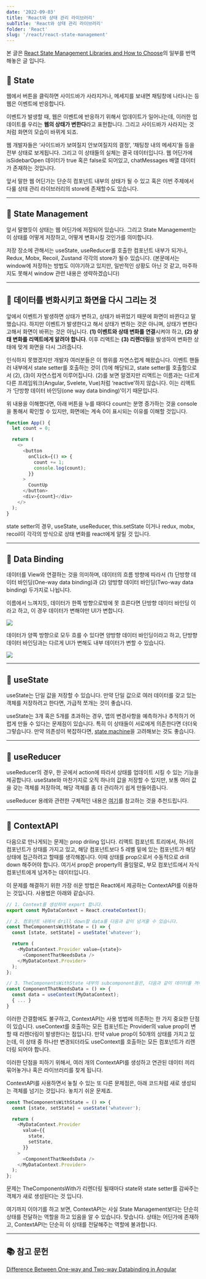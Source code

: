 ```yaml
---
date: '2022-09-03'
title: 'React와 상태 관리 라이브러리'
subTitle: 'React와 상태 관리 라이브러리'
folder: 'React'
slug: '/react/react-state-management'
---
```


본 글은 [React State Management Libraries and How to Choose](https://daveceddia.com/react-state-management/)의 일부를 번역해놓은 글 입니다.

## 📌 State

웹에서 버튼을 클릭하면 사이드바가 사라지거나, 메세지를 보내면 채팅창에 나타나는 등 웹은 이벤트에 반응합니다.

이벤트가 발생할 때, 웹은 이벤트에 반응하기 위해서 업데이트가 일어나는데, 이러한 업데이트를 우리는 **웹의 상태가 변한다**라고 표현합니다. 그리고 사이드바가 사라지는 것 처럼 화면의 모습이 바뀌게 되죠.

웹 개발자들은 ‘사이드바가 보여질지 안보여질지의 결정’, ‘채팅창 내의 메세지’들 등을 전부 상태로 보게됩니다. 그리고 이 상태들의 실체는 결국 데이터입니다. 웹 어딘가에 isSidebarOpen 데이터가 true 혹은 false로 되어있고, chatMessages 배열 데이터가 존재하는 것입니다.

앞서 말한 웹 어딘가는 단순히 컴포넌트 내부의 상태가 될 수 있고 혹은 이번 주제에서 다룰 상태 관리 라이브러리의 store에 존재할수도 있습니다.

---

## 📌 State Management

앞서 말했듯이 상태는 웹 어딘가에 저장되어 있습니다. 그리고 State Management는 이 상태를 어떻게 저장하고, 어떻게 변화시킬 것인가를 의미합니다.

저장 장소에 관해서는 useState, useReducer를 호출한 컴포넌트 내부가 되거나, Redux, Mobx, Recoil, Zustand 각각의 store가 될수 있습니다. (본문에서는 window에 저장하는 방법도 이야기하고 있지만, 일반적인 상황도 아닌 것 같고, 마주하지도 못해서 window 관련 내용은 생략하겠습니다)

---

## 📌 데이터를 변화시키고 화면을 다시 그리는 것

앞에서 이벤트가 발생하면 상태가 변하고, 상태가 바뀌었기 때문에 화면이 바뀐다고 말했습니다. 하지만 이벤트가 발생한다고 해서 상태가 변하는 것은 아니며, 상태가 변한다고해서 화면이 바뀌는 것은 아닙니다. **(1) 이벤트와 상태 변화를 연결**시켜야 하고, **(2) 상태 변화를 리액트에게 알려야 합니다**. 이후 리액트는 **(3) 리렌더링**을 발생하여 변화한 상태에 맞게 화면을 다시 그려줍니다.

인식하지 못했겠지만 개발자 여러분들은 이 행위를 자연스럽게 해왔습니다. 이벤트 핸들러 내부에서 state setter를 호출하는 것이 (1)에 해당되고, state setter를 호출함으로서 (2), (3)이 자연스럽게 이루어집니다. (2)를 보면 알겠지만 리액트는 이름과는 다르게 다른 프레임워크(Angular, Svelete, Vue)처럼 ‘reactive’하지 않습니다. 이는 리액트가 ‘단방향 데이터 바인딩(one way data binding)’이기 때문입니다.

위 내용을 이해했다면, 아래 버튼을 누를 때마다 count는 분명 증가하는 것을 console을 통해서 확인할 수 있지만, 화면에는 계속 0이 표시되는 이유를 이해할 것입니다.

```javascript
function App() {
  let count = 0;

  return (
    <>
      <button
        onClick={() => {
          count += 1;
          console.log(count);
        }}
      >
        CountUp
      </button>
      <div>{count}</div>
    </>
  );
}
```

state setter의 경우, useState, useReducer, this.setState 이거나 redux, mobx, recoil이 각각의 방식으로 상태 변화를 react에게 알릴 것 입니다.

---

## 📌 Data Binding

데이터를 View와 연결하는 것을 의미하며, 데이터의 흐름 방향에 따라서 (1) 단방향 데이터 바인딩(One-way data binding)과 (2) 양방향 데이터 바인딩(Two-way data binding) 두가지로 나뉩니다.

이름에서 느껴지듯, 데이터가 한쪽 방향으로밖에 못 흐른다면 단방향 데이터 바인딩 이라고 하고, 이 경우 데이터가 변해야만 UI가 변합니다.

![](oneway.png)

데이터가 양쪽 방향으로 모두 흐를 수 있다면 양방향 데이터 바인딩이라고 하고, 단방향 데이터 바인딩과는 다르게 UI가 변해도 내부 데이터가 변할 수 있습니다.

![](twoway.png)

---

## 📌 useState

useState는 단일 값을 저장할 수 있습니다. 만약 단일 값으로 여러 데이터를 갖고 있는 객체를 저장하려고 한다면, 가급적 쪼개는 것이 좋습니다.

useState는 3개 혹은 5개를 초과하는 경우, 앱의 변경사항을 예측하거나 추적하기 어렵게 만들 수 있다는 문제점이 있습니다. 특히 이 상태들이 서로에게 의존한다면 더더욱 그렇습니다. 만약 의존성이 복잡하다면, [state machine](<[https://daveceddia.com/react-confirmation-modal-state-machine/](https://daveceddia.com/react-confirmation-modal-state-machine/)>)을 고려해보는 것도 좋습니다.

---

## 📌 useReducer

useReducer의 경우, 한 곳에서 action에 따라서 상태를 업데이트 시킬 수 있는 기능을 제공합니다. useState와 마찬가지로 오직 하나의 값을 저장할 수 있지만, 보통 여러 값을 갖는 객체를 저장하여, 해당 객체를 좀 더 관리하기 쉽게 만들어줍니다.

useReducer 용례와 관련한 구체적인 내용은 [여기](<[https://jsramblings.com/should-you-switch-to-usereducer-or-is-usestate-enough-for-your-needs/](https://jsramblings.com/should-you-switch-to-usereducer-or-is-usestate-enough-for-your-needs/)>)를 참고하는 것을 추천드립니다.

---

## 📌 ContextAPI

다음으로 만나게되는 문제는 prop driling 입니다. 리액트 컴포넌트 트리에서, 하나의 컴포넌트가 상태를 가지고 있고, 해당 컴포넌트보다 5 레벨 밑에 있는 컴포넌트가 해당 상태에 접근하려고 할때를 생각해봅니다. 이때 상태를 prop으로서 수동적으로 drill down 해주어야 합니다. 여기서 prop은 property의 줄임말로, 부모 컴포넌트에서 자식 컴포넌트에게 넘겨주는 데이터입니다.

이 문제를 해결하기 위한 가장 쉬운 방법은 React에서 제공하는 ContextAPI를 이용하는 것입니다. 사용법은 아래와 같습니다.

```javascript
// 1. Context를 생성하여 export 합니다.
export const MyDataContext = React.createContext();
```

```javascript
// 2. 컴포넌트 내에서 drill down할 data를 다음과 같이 넘겨줄 수 있습니다.
const TheComponentsWithState = () => {
  const [state, setState] = useState('whatever');

  return (
    <MyDataContext.Provider value={state}>
      <ComponentThatNeedsData />
    </MyDataContext.Provider>
  );
};
```

```javascript
// 3. TheComponentsWithState 내부의 subcomponent들은, 다음과 같이 데이터를 꺼내어 사용할 수 있습니다.
const ComponentThatNeedsData = () => {
  const data = useContext(MyDataContext);
  { ... }
}
```

이러한 간결함에도 불구하고, ContextAPI는 사용 방법에 의존하는 한 가지 중요한 단점이 있습니다. useContext를 호출하는 모든 컴포넌트는 Provider의 value prop이 변할 때 리렌더링이 발생한다는 점입니다. 만약 value prop이 50개의 상태를 가지고 있는데, 이 상태 중 하나만 변경되더라도 useContext를 호출하는 모든 컴포넌트가 리렌더링 되어야 합니다.

이러한 단점을 피하기 위해서, 여러 개의 ContextAPI를 생성하고 연관된 데이터 끼리 묶어놓거나 혹은 라이브러리를 찾게 됩니다.

ContextAPI를 사용하면서 놓칠 수 있는 또 다른 문제점은, 아래 코드처럼 새로 생성되는 객체를 넘기는 것입니다. 놓치기 쉬운 문제죠.

```javascript
const TheComponentsWithState = () => {
  const [state, setState] = useState('whatever');

  return (
    <MyDataContext.Provider
      value={{
        state,
        setState,
      }}
    >
      <ComponentThatNeedsData />
    </MyDataContext.Provider>
  );
};
```

문제는 TheComponentsWith가 리렌더링 될때마다 state와 state setter를 감싸주는 객체가 새로 생성된다는 것 입니다.

여기까지 이야기를 하고 보면, ContextAPI는 사실 State Management보다는 단순히 상태를 전달하는 역할을 하고 있음을 알 수 있습니다. 맞습니다. 상태는 어딘가에 존재하고, ContextAPI는 단순히 이 상태를 전달해주는 역할에 불과합니다.

---

## 📚 참고 문헌

[Difference Between One-way and Two-way Databinding in Angular](https://reactgo.com/angular-oneway-vs-twoway-binding/)
